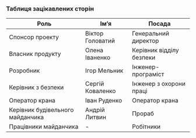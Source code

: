### Таблиця зацікавлених сторін

| Роль                     | Ім’я               | Посада                       |
|--------------------------|-------------------|-----------------------------|
| Спонсор проекту          | Віктор Головатий  | Генеральний директор        |
| Власник продукту         | Олена Іваненко    | Керівник відділу безпеки    |
| Розробник                | Ігор Мельник      | Інженер-програміст          |
| Керівник з безпеки       | Сергій Коваленко  | Інженер з охорони праці     |
| Оператор крана           | Іван Руденко      | Оператор крана              |
| Керівник будівельного майданчика | Андрій Литвин  | Прораб                     |
| Працівники майданчика    | -                 | Робітники                   |
